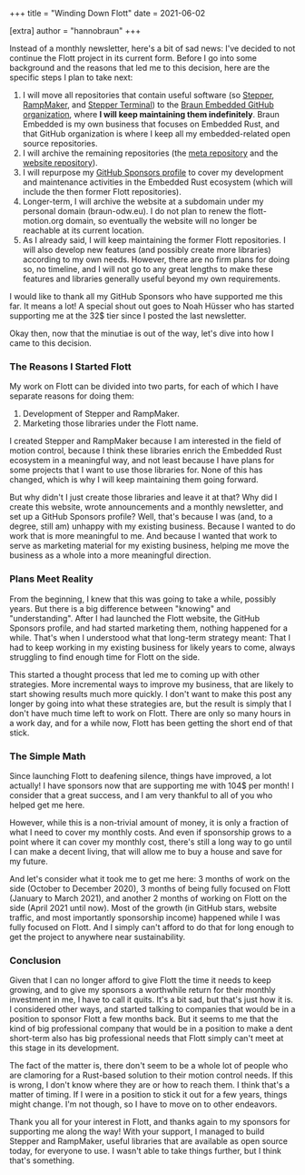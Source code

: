 +++
title = "Winding Down Flott"
date  = 2021-06-02

[extra]
author = "hannobraun"
+++

Instead of a monthly newsletter, here's a bit of sad news: I've decided to not continue the Flott project in its current form. Before I go into some background and the reasons that led me to this decision, here are the specific steps I plan to take next:

1. I will move all repositories that contain useful software (so [Stepper](https://github.com/flott-motion/stepper), [RampMaker](https://github.com/flott-motion/ramp-maker), and [Stepper Terminal](https://github.com/flott-motion/stepper-terminal)) to the [Braun Embedded GitHub organization](https://github.com/braun-embedded), where **I will keep maintaining them indefinitely**. Braun Embedded is my own business that focuses on Embedded Rust, and that GitHub organization is where I keep all my embedded-related open source repositories.
2. I will archive the remaining repositories (the [meta repository](https://github.com/flott-motion/flott) and the [website repository](https://github.com/flott-motion/flott)).
3. I will repurpose my [GitHub Sponsors profile](https://github.com/sponsors/hannobraun) to cover my development and maintenance activities in the Embedded Rust ecosystem (which will include the then former Flott repositories).
4. Longer-term, I will archive the website at a subdomain under my personal domain (braun-odw.eu). I do not plan to renew the flott-motion.org domain, so eventually the website will no longer be reachable at its current location.
5. As I already said, I will keep maintaining the former Flott repositories. I will also develop new features (and possibly create more libraries) according to my own needs. However, there are no firm plans for doing so, no timeline, and I will not go to any great lengths to make these features and libraries generally useful beyond my own requirements.

I would like to thank all my GitHub Sponsors who have supported me this far. It means a lot! A special shout out goes to Noah Hüsser who has started supporting me at the 32$ tier since I posted the last newsletter.

Okay then, now that the minutiae is out of the way, let's dive into how I came to this decision.

### The Reasons I Started Flott

My work on Flott can be divided into two parts, for each of which I have separate reasons for doing them:

1. Development of Stepper and RampMaker.
2. Marketing those libraries under the Flott name.

I created Stepper and RampMaker because I am interested in the field of motion control, because I think these libraries enrich the Embedded Rust ecosystem in a meaningful way, and not least because I have plans for some projects that I want to use those libraries for. None of this has changed, which is why I will keep maintaining them going forward.

But why didn't I just create those libraries and leave it at that? Why did I create this website, wrote announcements and a monthly newsletter, and set up a GitHub Sponsors profile? Well, that's because I was (and, to a degree, still am) unhappy with my existing business. Because I wanted to do work that is more meaningful to me. And because I wanted that work to serve as marketing material for my existing business, helping me move the business as a whole into a more meaningful direction.

### Plans Meet Reality

From the beginning, I knew that this was going to take a while, possibly years. But there is a big difference between "knowing" and "understanding". After I had launched the Flott website, the GitHub Sponsors profile, and had started marketing them, nothing happened for a while. That's when I understood what that long-term strategy meant: That I had to keep working in my existing business for likely years to come, always struggling to find enough time for Flott on the side.

This started a thought process that led me to coming up with other strategies. More incremental ways to improve my business, that are likely to start showing results much more quickly. I don't want to make this post any longer by going into what these strategies are, but the result is simply that I don't have much time left to work on Flott. There are only so many hours in a work day, and for a while now, Flott has been getting the short end of that stick.

### The Simple Math

Since launching Flott to deafening silence, things have improved, a lot actually! I have sponsors now that are supporting me with 104$ per month! I consider that a great success, and I am very thankful to all of you who helped get me here.

However, while this is a non-trivial amount of money, it is only a fraction of what I need to cover my monthly costs. And even if sponsorship grows to a point where it can cover my monthly cost, there's still a long way to go until I can make a decent living, that will allow me to buy a house and save for my future.

And let's consider what it took me to get me here: 3 months of work on the side (October to December 2020), 3 months of being fully focused on Flott (January to March 2021), and another 2 months of working on Flott on the side (April 2021 until now). Most of the growth (in GitHub stars, website traffic, and most importantly sponsorship income) happened while I was fully focused on Flott. And I simply can't afford to do that for long enough to get the project to anywhere near sustainability.

### Conclusion

Given that I can no longer afford to give Flott the time it needs to keep growing, and to give my sponsors a worthwhile return for their monthly investment in me, I have to call it quits. It's a bit sad, but that's just how it is. I considered other ways, and started talking to companies that would be in a position to sponsor Flott a few months back. But it seems to me that the kind of big professional company that would be in a position to make a dent short-term also has big professional needs that Flott simply can't meet at this stage in its development.

The fact of the matter is, there don't seem to be a whole lot of people who are clamoring for a Rust-based solution to their motion control needs. If this is wrong, I don't know where they are or how to reach them. I think that's a matter of timing. If I were in a position to stick it out for a few years, things might change. I'm not though, so I have to move on to other endeavors.

Thank you all for your interest in Flott, and thanks again to my sponsors for supporting me along the way! With your support, I managed to build Stepper and RampMaker, useful libraries that are available as open source today, for everyone to use. I wasn't able to take things further, but I think that's something.
